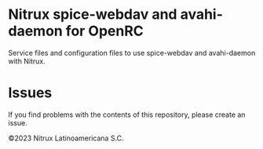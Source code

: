 # Nitrux spice-webdav and avahi-daemon for OpenRC

Service files and configuration files to use spice-webdav and avahi-daemon with Nitrux.

# Issues
If you find problems with the contents of this repository, please create an issue.

©2023 Nitrux Latinoamericana S.C.
